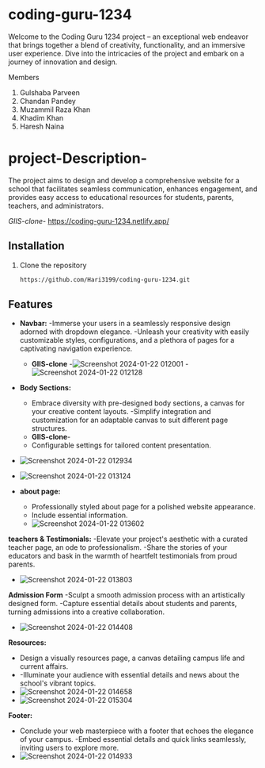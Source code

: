 # coding-guru-1234
Welcome to the Coding Guru 1234 project – an exceptional web endeavor that brings together a blend of creativity, functionality, and an immersive user experience. Dive into the intricacies of the project and embark on a journey of innovation and design.

Members
1. Gulshaba Parveen
2. Chandan Pandey
3. Muzammil Raza Khan
4. Khadim Khan
5. Haresh Naina
   

# project-Description-
The project aims to design and develop a comprehensive website for a school that facilitates seamless communication, enhances engagement, and provides easy access to educational resources for students, parents, teachers, and administrators.

*GIIS-clone*- https://coding-guru-1234.netlify.app/

## Installation
1. Clone the repository
   ```bash
   https://github.com/Hari3199/coding-guru-1234.git
## Features
- **Navbar:**
  -Immerse your users in a seamlessly responsive design adorned with dropdown elegance.
  -Unleash your creativity with easily customizable styles, configurations, and a plethora of pages for a captivating navigation experience.
  - **GIIS-clone**
  -![Screenshot 2024-01-22 012001](https://github.com/Hari3199/coding-guru-1234/assets/140305265/ba494198-7be0-430f-bbfa-21b056a39492)
  -![Screenshot 2024-01-22 012128](https://github.com/Hari3199/coding-guru-1234/assets/140305265/944cb48b-fb5c-4c1c-a79e-edd4cc86cdeb)
  
- **Body Sections:**
  - Embrace diversity with pre-designed body sections, a canvas for your creative content layouts.
   -Simplify integration and customization for an adaptable canvas to suit different page structures.
  - **GIIS-clone**-
  - Configurable settings for tailored content presentation.
 - ![Screenshot 2024-01-22 012934](https://github.com/Hari3199/coding-guru-1234/assets/140305265/01209586-b86e-46fe-8a4d-9dcafc623ae2)
 - ![Screenshot 2024-01-22 013124](https://github.com/Hari3199/coding-guru-1234/assets/140305265/ca213b37-78bd-4a66-b4ed-b46169eb4449)


- **about page:**
  - Professionally styled about page for a polished website appearance.
  - Include essential information.
  - ![Screenshot 2024-01-22 013602](https://github.com/Hari3199/coding-guru-1234/assets/140305265/d55e256c-290d-42a4-99ce-ebb0f8dfe306)
 
**teachers & Testimonials:**
  -Elevate your project's aesthetic with a curated teacher page, an ode to professionalism.
  -Share the stories of your educators and bask in the warmth of heartfelt testimonials from proud parents.
  - ![Screenshot 2024-01-22 013803](https://github.com/Hari3199/coding-guru-1234/assets/140305265/963eee47-aeeb-418d-931d-e6142887e372)

**Admission Form**
  -Sculpt a smooth admission process with an artistically designed form.
   -Capture essential details about students and parents, turning admissions into a creative collaboration.
  - ![Screenshot 2024-01-22 014408](https://github.com/Hari3199/coding-guru-1234/assets/140305265/3c1cd8e8-d754-413a-8a6a-022f592e9580)

**Resources:**
  - Design a visually resources page, a canvas detailing campus life and current affairs.
-  -Illuminate your audience with essential details and news about the school's vibrant topics.
  - ![Screenshot 2024-01-22 014658](https://github.com/Hari3199/coding-guru-1234/assets/140305265/6a8642ac-fd98-407a-8a62-c56efca6b411)
  - ![Screenshot 2024-01-22 015304](https://github.com/Hari3199/coding-guru-1234/assets/140305265/cd07deb6-a1be-4879-b6a6-824f371b99fe)



**Footer:**
  - Conclude your web masterpiece with a footer that echoes the elegance of your campus.
   -Embed essential details and quick links seamlessly, inviting users to explore more.
  - ![Screenshot 2024-01-22 014933](https://github.com/Hari3199/coding-guru-1234/assets/140305265/2cd0dc66-f35d-4a1e-a7c8-0bb72009ae08)



